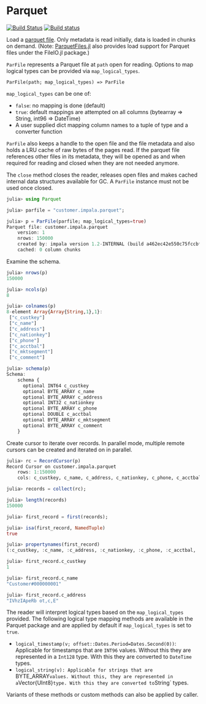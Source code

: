 # Parquet

[![Build Status](https://travis-ci.org/JuliaIO/Parquet.jl.svg?branch=master)](https://travis-ci.org/JuliaIO/Parquet.jl)
[![Build status](https://ci.appveyor.com/api/projects/status/vrqg01w2sj3mfk3d/branch/master?svg=true)](https://ci.appveyor.com/project/tanmaykm/parquet-jl/branch/master)

Load a [parquet file](https://en.wikipedia.org/wiki/Apache_Parquet). Only metadata is read initially, data is loaded in chunks on demand. (Note: [ParquetFiles.jl](https://github.com/queryverse/ParquetFiles.jl) also provides load support for Parquet files under the FileIO.jl package.)

`ParFile` represents a Parquet file at `path` open for reading. Options to map logical types can be provided via `map_logical_types`.

```
ParFile(path; map_logical_types) => ParFile
```

`map_logical_types` can be one of:

- `false`: no mapping is done (default)
- `true`: default mappings are attempted on all columns (bytearray => String, int96 => DateTime)
- A user supplied dict mapping column names to a tuple of type and a converter function

`ParFile` also keeps a handle to the open file and the file metadata and also holds a LRU cache of raw bytes of the pages read. If the parquet file references other files in its metadata, they will be opened as and when required for reading and closed when they are not needed anymore.

The `close` method closes the reader, releases open files and makes cached internal data structures available for GC. A `ParFile` instance must not be used once closed.

```julia
julia> using Parquet

julia> parfile = "customer.impala.parquet";

julia> p = ParFile(parfile; map_logical_types=true)
Parquet file: customer.impala.parquet
    version: 1
    nrows: 150000
    created by: impala version 1.2-INTERNAL (build a462ec42e550c75fccbff98c720f37f3ee9d55a3)
    cached: 0 column chunks
```

Examine the schema.

```julia
julia> nrows(p)
150000

julia> ncols(p)
8

julia> colnames(p)
8-element Array{Array{String,1},1}:
 ["c_custkey"]
 ["c_name"]
 ["c_address"]
 ["c_nationkey"]
 ["c_phone"]
 ["c_acctbal"]
 ["c_mktsegment"]
 ["c_comment"]

julia> schema(p)
Schema:
    schema {
      optional INT64 c_custkey
      optional BYTE_ARRAY c_name
      optional BYTE_ARRAY c_address
      optional INT32 c_nationkey
      optional BYTE_ARRAY c_phone
      optional DOUBLE c_acctbal
      optional BYTE_ARRAY c_mktsegment
      optional BYTE_ARRAY c_comment
    }
```

Create cursor to iterate over records. In parallel mode, multiple remote cursors can be created and iterated on in parallel.

```julia
julia> rc = RecordCursor(p)
Record Cursor on customer.impala.parquet
    rows: 1:150000
    cols: c_custkey, c_name, c_address, c_nationkey, c_phone, c_acctbal, c_mktsegment, c_comment

julia> records = collect(rc);

julia> length(records)
150000

julia> first_record = first(records);

julia> isa(first_record, NamedTuple)
true

julia> propertynames(first_record)
(:c_custkey, :c_name, :c_address, :c_nationkey, :c_phone, :c_acctbal, :c_mktsegment, :c_comment)

julia> first_record.c_custkey
1

julia> first_record.c_name
"Customer#000000001"

julia> first_record.c_address
"IVhzIApeRb ot,c,E"
```

The reader will interpret logical types based on the `map_logical_types` provided. The following logical type mapping methods are available in the Parquet package and are applied by default if `map_logical_types` is set to `true`.

- `logical_timestamp(v; offset::Dates.Period=Dates.Second(0))`: Applicable for timestamps that are `INT96` values. Without this they are represented in a `Int128` type. With this they are converted to `DateTime` types.
- `logical_string(v): Applicable for strings that are `BYTE_ARRAY` values. Without this, they are represented in a `Vector{UInt8}` type. With this they are converted to `String` types.

Variants of these methods or custom methods can also be applied by caller.
